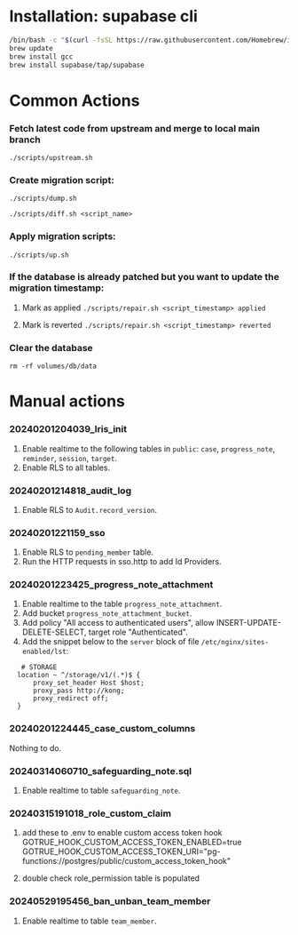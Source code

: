 # Installation: supabase cli

```sh
/bin/bash -c "$(curl -fsSL https://raw.githubusercontent.com/Homebrew/install/HEAD/install.sh)"
brew update
brew install gcc
brew install supabase/tap/supabase
```

# Common Actions

### Fetch latest code from upstream and merge to local main branch

`./scripts/upstream.sh`

### Create migration script:

`./scripts/dump.sh`

`./scripts/diff.sh <script_name>`

### Apply migration scripts:

`./scripts/up.sh`

### If the database is already patched but you want to update the migration timestamp:

1. Mark as applied
   `./scripts/repair.sh <script_timestamp> applied`

2. Mark is reverted
   `./scripts/repair.sh <script_timestamp> reverted`

### Clear the database

`rm -rf volumes/db/data`

# Manual actions

### 20240201204039_lris_init

1. Enable realtime to the following tables in `public`: `case`, `progress_note`, `reminder`, `session`, `target`.
2. Enable RLS to all tables.

### 20240201214818_audit_log

1. Enable RLS to `Audit.record_version`.

### 20240201221159_sso

1. Enable RLS to `pending_member` table.
2. Run the HTTP requests in sso.http to add Id Providers.

### 20240201223425_progress_note_attachment

1. Enable realtime to the table `progress_note_attachment`.
2. Add bucket `progress_note_attachment_bucket`.
3. Add policy "All access to authenticated users", allow INSERT-UPDATE-DELETE-SELECT, target role "Authenticated".
4. Add the snippet below to the `server` block of file `/etc/nginx/sites-enabled/lst`:

```
   # STORAGE
  location ~ ^/storage/v1/(.*)$ {
      proxy_set_header Host $host;
      proxy_pass http://kong;
      proxy_redirect off;
  }
```

### 20240201224445_case_custom_columns

Nothing to do.

### 20240314060710_safeguarding_note.sql

1. Enable realtime to table `safeguarding_note`.

### 20240315191018_role_custom_claim

1. add these to .env to enable custom access token hook
GOTRUE_HOOK_CUSTOM_ACCESS_TOKEN_ENABLED=true
GOTRUE_HOOK_CUSTOM_ACCESS_TOKEN_URI="pg-functions://postgres/public/custom_access_token_hook"

2. double check role_permission table is populated

### 20240529195456_ban_unban_team_member

1. Enable realtime to table `team_member`.